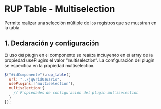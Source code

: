 # RUP Table - Multiselection

Permite realizar una selección múltiple de los registros que se muestran en la tabla.

## 1. Declaración y configuración

El uso del plugin en el componente se realiza incluyendo en el array de la propiedad usePlugins el valor “multiselection”. La configuración del plugin se especifica en la propiedad multiselection.

```js
$("#idComponente").rup_table({
  url: "../jqGridUsuario",
  usePlugins:["multiselection"],
  multiselection:{
    // Propiedades de configuración del plugin multiselection
  }
});
```
